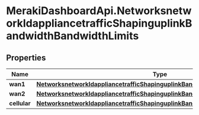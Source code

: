 # MerakiDashboardApi.NetworksnetworkIdappliancetrafficShapinguplinkBandwidthBandwidthLimits

## Properties
Name | Type | Description | Notes
------------ | ------------- | ------------- | -------------
**wan1** | [**NetworksnetworkIdappliancetrafficShapinguplinkBandwidthBandwidthLimitsWan1**](NetworksnetworkIdappliancetrafficShapinguplinkBandwidthBandwidthLimitsWan1.md) |  | [optional] 
**wan2** | [**NetworksnetworkIdappliancetrafficShapinguplinkBandwidthBandwidthLimitsWan2**](NetworksnetworkIdappliancetrafficShapinguplinkBandwidthBandwidthLimitsWan2.md) |  | [optional] 
**cellular** | [**NetworksnetworkIdappliancetrafficShapinguplinkBandwidthBandwidthLimitsCellular**](NetworksnetworkIdappliancetrafficShapinguplinkBandwidthBandwidthLimitsCellular.md) |  | [optional] 
